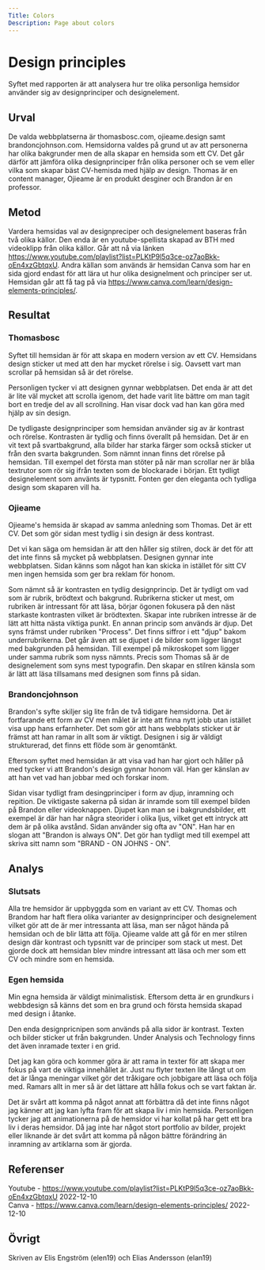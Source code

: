 ```yaml
---
Title: Colors
Description: Page about colors
---
```



Design principles
=======================

Syftet med rapporten är att analysera hur tre olika personliga hemsidor använder sig av designprinciper och designelement.

Urval
-----------------------

De valda webbplatserna är thomasbosc.com, ojieame.design samt brandoncjohnson.com. Hemsidorna valdes på grund ut av att personerna har olika bakgrunder men de alla skapar en hemsida som ett CV. Det går därför att jämföra olika designprinciper från olika personer och se vem eller vilka som skapar bäst CV-hemisda med hjälp av design. Thomas är en content manager, Ojieame är en produkt desginer och Brandon är en professor. 

Metod
-----------------------

Vardera hemsidas val av designpreciper och designelement baseras från två olika källor. Den enda är en youtube-spellista skapad av BTH med videoklipp från olika källor. Går att nå via länken https://www.youtube.com/playlist?list=PLKtP9l5q3ce-oz7aoBkk-oEn4xzGbtqxU. Andra källan som används är hemsidan Canva som har en sida gjord endast för att lära ut hur olika designelment och principer ser ut. Hemsidan går att få tag på via https://www.canva.com/learn/design-elements-principles/.

Resultat
-----------------------

### Thomasbosc
Syftet till hemsidan är för att skapa en modern version av ett CV. Hemsidans design sticker ut med att den har mycket rörelse i sig. Oavsett vart man scrollar på hemsidan så är det rörelse. 

Personligen tycker vi att designen gynnar webbplatsen. Det enda är att det är lite väl mycket att scrolla igenom, det hade varit lite bättre om man tagit bort en tredje del av all scrollning. Han visar dock vad han kan göra med hjälp av sin design.

De tydligaste designprinciper som hemsidan använder sig av är kontrast och rörelse. Kontrasten är tydlig och finns överallt på hemsidan. Det är en vit text på svartbakgrund, alla bilder har starka färger som också sticker ut från den svarta bakgrunden. Som nämnt innan finns det rörelse på hemsidan. Till exempel det första man stöter på när man scrollar ner är blåa textrutor som rör sig ifrån texten som de blockarade i början. Ett tydligt designelement som använts är typsnitt. Fonten ger den eleganta och tydliga design som skaparen vill ha.

### Ojieame
Ojieame's hemsida är skapad av samma anledning som Thomas. Det är ett CV. Det som gör sidan mest tydlig i sin design är dess kontrast.

Det vi kan säga om hemsidan är att den håller sig stilren, dock är det för att det inte finns så mycket på webbplatsen. Designen gynnar inte webbplatsen. Sidan känns som något han kan skicka in istället för sitt CV men ingen hemsida som ger bra reklam för honom.

Som nämnt så är kontrasten en tydlig designprincip. Det är tydligt om vad som är rubrik, brödtext och bakgrund. Rubrikerna sticker ut mest, om rubriken är intressant för att läsa, börjar ögonen fokusera på den näst starkaste kontrasten vilket är brödtexten. Skapar inte rubriken intresse är de lätt att hitta nästa viktiga punkt. En annan princip som används är djup. Det syns främst under rubriken "Process". Det finns siffror i ett "djup" bakom underrubrikerna. Det går även att se djupet i de bilder som ligger längst med bakgrunden på hemsidan. Till exempel på mikroskopet som ligger under samma rubrik som nyss nämnts. Precis som Thomas så är de designelement som syns mest typografin. Den skapar en stilren känsla som är lätt att läsa tillsamans med designen som finns på sidan.


### Brandoncjohnson
Brandon's syfte skiljer sig lite från de två tidigare hemsidorna. Det är fortfarande ett form av CV men målet är inte att finna nytt jobb utan istället visa upp hans erfarnheter. Det som gör att hans webbplats sticker ut är främst att han ramar in allt som är viktigt. Designen i sig är väldigt strukturerad, det finns ett flöde som är genomtänkt.

Eftersom syftet med hemsidan är att visa vad han har gjort och håller på med tycker vi att Brandon's design gynnar honom väl. Han ger känslan av att han vet vad han jobbar med och forskar inom.

Sidan visar tydligt fram desingprinciper i form av djup, inramning och repition. De viktigaste sakerna på sidan är inramde som till exempel bilden på Brandon eller videoknappen. Djupet kan man se i bakgrundsbilder, ett exempel är där han har några steorider i olika ljus, vilket get ett intryck att dem är på olika avstånd. Sidan använder sig ofta av "ON". Han har en slogan att "Brandon is always ON". Det gör han tydligt med till exempel att skriva sitt namn som "BRAND - ON JOHNS - ON".

Analys
-----------------------

### Slutsats
Alla tre hemsidor är uppbyggda som en variant av ett CV. Thomas och Brandom har haft flera olika varianter av designprinciper och designelement vilket gör att de är mer intressanta att läsa, man ser något hända på hemsidan och de blir lätta att följa. Ojieame valde att gå för en mer stilren design där kontrast och typsnitt var de principer som stack ut mest. Det gjorde dock att hemsidan blev mindre intressant att läsa och mer som ett CV och mindre som en hemsida.

### Egen hemsida
Min egna hemsida är väldigt minimalistisk. Eftersom detta är en grundkurs i webbdesign så känns det som en bra grund och första hemsida skapad med design i åtanke.

Den enda designpricnipen som används på alla sidor är kontrast. Texten och bilder sticker ut från bakgrunden. Under Analysis och Technology finns det även inramade texter i en grid. 

Det jag kan göra och kommer göra är att rama in texter för att skapa mer fokus på vart de viktiga innehållet är. Just nu flyter texten lite långt ut om det är långa meningar vilket gör det tråkigare och jobbigare att läsa och följa med. Ramars allt in mer så är det lättare att hålla fokus och se vart faktan är.

Det är svårt att komma på något annat att förbättra då det inte finns något jag känner att jag kan lyfta fram för att skapa liv i min hemsida. Personligen tycker jag att animationerna på de hemsidor vi har kollat på har gett ett bra liv i deras hemsidor. Då jag inte har något stort portfolio av bilder, projekt eller liknande är det svårt att komma på någon bättre förändring än inramning av artiklarna som är gjorda.

Referenser
-----------------------

Youtube - https://www.youtube.com/playlist?list=PLKtP9l5q3ce-oz7aoBkk-oEn4xzGbtqxU 2022-12-10  
Canva - https://www.canva.com/learn/design-elements-principles/ 2022-12-10

Övrigt
-----------------------

Skriven av Elis Engström (elen19) och Elias Andersson (elan19)
